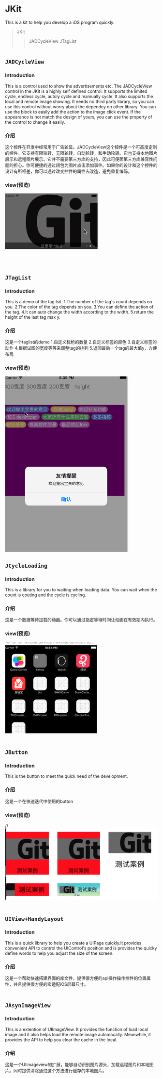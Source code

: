 # JKit<br>
This is a kit to help you develop a iOS program quickly.<br>
>JKit
>>JADCycleView
>>JTagList
<br><br>

## `JADCycleView`
### Introduction
This is a control used to show the advertisements etc. The JADCycleView control in the JKit is a highly self defined control. It supports the limited cycle, endless cycle, autoly cycle and mamually cycle. It also supports the local and remote image showing. It needs no third party library, so you can use this control without worry about the dependcy on other library. You can use the block to easily add the action to the image click event. If the appearance is not match the design of yours, you can use the property of the control to change it easily.<br>
### 介绍
这个控件在开发中经常用于广告轮显。JADCycleView这个控件是一个可高度定制的控件。它支持有限轮转，无限轮转，自动轮转，和手动轮转。它也支持本地图片展示和远程图片展示。它并不需要第三方库的支持，因此可便面第三方库兼容性问题的担心。你可便捷的通过闭包为图片点击添加事件。如果你的设计和这个控件的设计有所相差，你可以通过改变控件的属性去改造，避免重复编码。
### view(预览)
![image](https://github.com/jackytianhappy/JKit/blob/master/Jkit/JKitGifDemo/JCycleLoading.gif)  

<br><br>

## `JTagList`
### Introduction 
This is a demo of the tag lsit.
1.The number of the tag's count depends on you.
2.The color of the tag depends on you.
3.You can define the action of the tag.
4.It can auto change the width according to the width.
5.return the height of the last tag max y.
### 介绍
这是一个taglist的demo
1.自定义标枪的数量
2.自定义标签的颜色
3.自定义标签的动作
4.根据试图的宽度等等来调整tag的排列
5.返回最后一个tag的最大值y，方便布局
### view(预览)
![image](https://github.com/jackytianhappy/JTagList/blob/master/JTagList/tagintroduction.gif) 

## `JCycleLoading`
### Introduction 
This is a library for you to waiting when loading data. You can wait when the count is couting and the cycle is cycling. 
### 介绍
这是一个数据等待加载的动画。你可以通过指定等待时间让动画在有效期内执行。
### view(预览)
![image](https://github.com/jackytianhappy/JKit/blob/master/Jkit/JKitGifDemo/JADCycleView.gif)
<br><br>

## `JButton`
### Introduction 
This is the button to meet the quick need of the development.
### 介绍
这是一个在快速迭代中使用的button
### view(预览)
//![image](https://github.com/jackytianhappy/JKit/blob/master/Jkit/JKitGifDemo/JButton.png)
<br><br>

## `UIView+HandyLayout`
### Introduction 
This is a quick library to help you create a UIPage quickly.It provides convenient API to control the UIControl's position and is provides the quicky define words to help you adjust the size of the screen.
### 介绍
这是一个帮助快速搭建界面的库文件，提供很方便的api操作操作控件的位置属性，并且提供很方便的宏适配iOS屏幕尺寸。
<br><br>


## `JAsynImageView`
### Introduction 
This is a extention of UIImageView. It provides the function of load local image and it also helps load the remote image automacally. Meanwhile, it provides the API to help you clear the cache in the local.
### 介绍
这是一个UIImageview的扩展，能够自动识别图片源头，加载远程图片和本地图片。同时提供清除通过这个方法进行缓存的本地图片。



